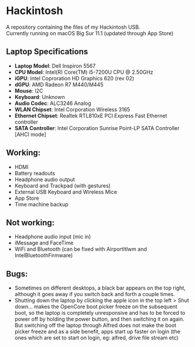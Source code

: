 # Hackintosh
A repository containing the files of my Hackintosh USB.   
Currently running on macOS Big Sur 11.1 (updated through App Store)

## Laptop Specifications
- **Laptop Model**: Dell Inspiron 5567  
- **CPU Model**: Intel(R) Core(TM) i5-7200U CPU @ 2.50GHz  
- **iGPU**: Intel Coproration HD Graphics 620 (rev 02)  
- **dGPU**: AMD Radeon R7 M440/M445  
- **Mouse**: I2C  
- **Keyboard**: Unknown  
- **Audio Codec**: ALC3246 Analog  
- **WLAN Chipset**: Intel Corporation Wireless 3165  
- **Ethernet Chipset**: Realtek RTL810xE PCI Express Fast Ethernet controller  
- **SATA Controller**: Intel Corporation Sunrise Point-LP SATA Controller [AHCI mode]  

## Working:
- HDMI
- Battery readouts
- Headphone audio output
- Keyboard and Trackpad (with gestures)
- External USB Keyboard and Wireless Mice
- App Store
- Time machine backup

## Not working:
- Headphone audio input (mic in)
- iMessage and FaceTime
- WiFi and Bluetooth (can be fixed with AirportItlwm and IntelBluetoothFirmware)

## Bugs:
- Sometimes on different desktops, a black bar appears on the top right, although it goes away if you switch back and forth a couple times.
- Shutting down the laptop by clicking the apple icon in the top left > Shut down... makes the OpenCore boot picker freeze on the subsequent boot, so the laptop is completely unresponsive and has to be forced to power off by holding the power button, and then switching it on again. But switching off the laptop through Alfred does not make the boot picker freeze and as a side benefit, apps start up faster on login (the ones which are set to start on login, eg: alfred, drive file stream etc)
